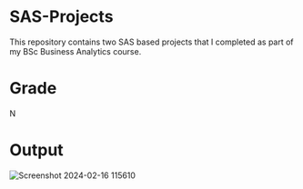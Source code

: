 # SAS-Projects
This repository contains two SAS based projects that I completed as part of my BSc Business Analytics course. 

# Grade
N

# Output
![Screenshot 2024-02-16 115610](https://github.com/Z-G-S/SAS-Projects/assets/140622522/ae36f013-6c3c-4e1e-b946-dc5234d727bc)
